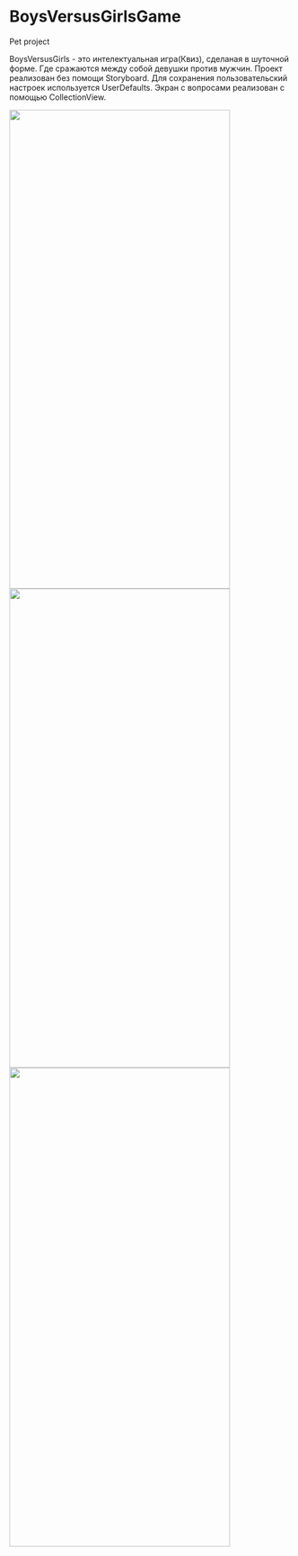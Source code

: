 # BoysVersusGirlsGame
Pet project

BoysVersusGirls - это интелектуальная игра(Квиз), сделаная в шуточной форме. Где сражаются между собой девушки против мужчин.
Проект реализован без помощи Storyboard. Для сохранения пользовательский настроек используется UserDefaults. Экран с вопросами
реализован с помощью CollectionView. 

<img src="https://user-images.githubusercontent.com/104350118/220067306-3f94669a-93da-4981-978b-5bca2233949b.png" width="393" height="852"> 
<img src="https://user-images.githubusercontent.com/104350118/220067404-f5ffbdc6-173d-4705-a332-f8ca06f2ed09.png" width="393" height="852"> 
<img src="https://user-images.githubusercontent.com/104350118/220067410-0c0f102b-cdfe-4a5c-bead-75b35a67000e.png" width="393" height="852"> 
